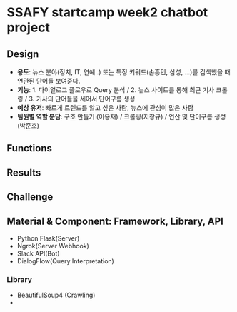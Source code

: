 # SSAFY startcamp week2 chatbot project

## Design
- **용도**: 뉴스 분야(정치, IT, 연예..) 또는 특정 키워드(손흥민, 삼성, ...)를 검색했을 때 연관된 단어들 보여준다.
- **기능**: 1. 다이얼로그 플로우로 Query 분석 / 2. 뉴스 사이트를 통해 최근 기사 크롤링 / 3. 기사의 단어들을 세어서 단어구름 생성
- **예상 유저**: 빠르게 트렌드를 알고 싶은 사람, 뉴스에 관심이 많은 사람
- **팀원별 역할 분담**: 구조 만들기 (이용재) / 크롤링(지창규) / 연산 및 단어구름 생성(박준호)

## Functions


## Results


## Challenge


## Material & Component: Framework, Library, API
- Python Flask(Server)
- Ngrok(Server Webhook)
- Slack API(Bot)
- DialogFlow(Query Interpretation)

### Library
- BeautifulSoup4 (Crawling)
- 

